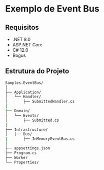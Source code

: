 # Exemplo de Event Bus

## Requisitos

- .NET 8.0
- ASP.NET Core
- C# 12.0
- Bogus

## Estrutura do Projeto

```bash
Samples.EventBus/
│
├── Application/
│   └── Handler/
│       ├── SubmittedHandler.cs
|
├── Domain/
│   └── Events/
│       ├── Submitted.cs
|
├── Infrastructure/
│   ├── Bus/
|       ├── InMemoryEventBus.cs
│
├── appsettings.json
├── Program.cs
├── Worker
└── Properties/
